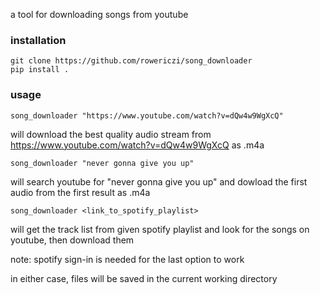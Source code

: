 a tool for downloading songs from youtube


### installation

```commandline
git clone https://github.com/rowericzi/song_downloader
pip install .
```


### usage

```commandline
song_downloader "https://www.youtube.com/watch?v=dQw4w9WgXcQ"
```
will download the best quality audio stream from https://www.youtube.com/watch?v=dQw4w9WgXcQ as .m4a

```commandline
song_downloader "never gonna give you up"
```
 will search youtube for "never gonna give you up" and dowload the first
audio from the first result as .m4a

```commandline
song_downloader <link_to_spotify_playlist>
```
 will get the track list from given spotify playlist and look for the
songs on youtube, then download them
 
note: spotify sign-in is needed for the last option to work

in either case, files will be saved in the current working directory
